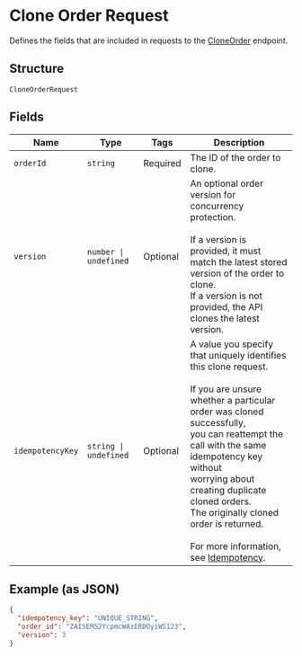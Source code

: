 
# Clone Order Request

Defines the fields that are included in requests to the
[CloneOrder](../../doc/api/orders.md#clone-order) endpoint.

## Structure

`CloneOrderRequest`

## Fields

| Name | Type | Tags | Description |
|  --- | --- | --- | --- |
| `orderId` | `string` | Required | The ID of the order to clone. |
| `version` | `number \| undefined` | Optional | An optional order version for concurrency protection.<br><br>If a version is provided, it must match the latest stored version of the order to clone.<br>If a version is not provided, the API clones the latest version. |
| `idempotencyKey` | `string \| undefined` | Optional | A value you specify that uniquely identifies this clone request.<br><br>If you are unsure whether a particular order was cloned successfully,<br>you can reattempt the call with the same idempotency key without<br>worrying about creating duplicate cloned orders.<br>The originally cloned order is returned.<br><br>For more information, see [Idempotency](../../https://developer.squareup.com/docs/basics/api101/idempotency). |

## Example (as JSON)

```json
{
  "idempotency_key": "UNIQUE_STRING",
  "order_id": "ZAISEM52YcpmcWAzERDOyiWS123",
  "version": 3
}
```

